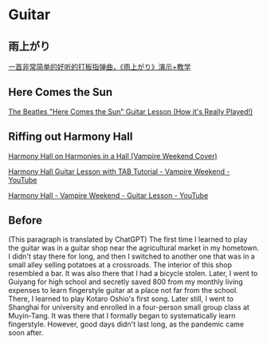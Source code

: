 # Guitar <Tag variant="brand" value="233 h" />

## 雨上がり <Tag value="0.5 h" /> <Tag variant="red" value="In progress" />

<Timestamp value="March, 2024" />

[一首非常简单的好听的打板指弹曲，《雨上がり》演示+教学](https://www.bilibili.com/video/BV1bt411f7iq)

## Here Comes the Sun <Tag value='0.5 h' /> <Tag variant="red" value="In progress" />

<Timestamp value="March, 2024" />

[The Beatles "Here Comes the Sun" Guitar Lesson (How it's Really Played!)](https://youtu.be/rbXN50g-cts?si=xQEy8LoZ6opkxIcW)

## Riffing out Harmony Hall <Tag value='2 h' /> <Tag variant="red" value="In progress" />

<Timestamp value="March, 2024" />
 
[Harmony Hall on Harmonies in a Hall (Vampire Weekend Cover)](hhttps://youtu.be/cdy84FXlW8M?si=s5w8k39ICcHga-a-)

[Harmony Hall Guitar Lesson with TAB Tutorial - Vampire Weekend - YouTube](https://www.youtube.com/watch?v=lUSDeDJt5u4)

[Harmony Hall - Vampire Weekend - Guitar Lesson - YouTube](https://www.youtube.com/watch?v=nv8ltHkna-Y)

## Before <Tag value="230 h" />

(This paragraph is translated by ChatGPT) The first time I learned to play the guitar was in a guitar shop near the agricultural market in my hometown. I didn't stay there for long, and then I switched to another one that was in a small alley selling potatoes at a crossroads. The interior of this shop resembled a bar. It was also there that I had a bicycle stolen. Later, I went to Guiyang for high school and secretly saved 800 from my monthly living expenses to learn fingerstyle guitar at a place not far from the school. There, I learned to play Kotaro Oshio's first song. Later still, I went to Shanghai for university and enrolled in a four-person small group class at Muyin-Tang. It was there that I formally began to systematically learn fingerstyle. However, good days didn't last long, as the pandemic came soon after.
